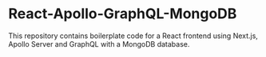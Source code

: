 # React-Apollo-GraphQL-MongoDB

This repository contains boilerplate code for a React frontend using Next.js, Apollo Server and GraphQL with a MongoDB database.
